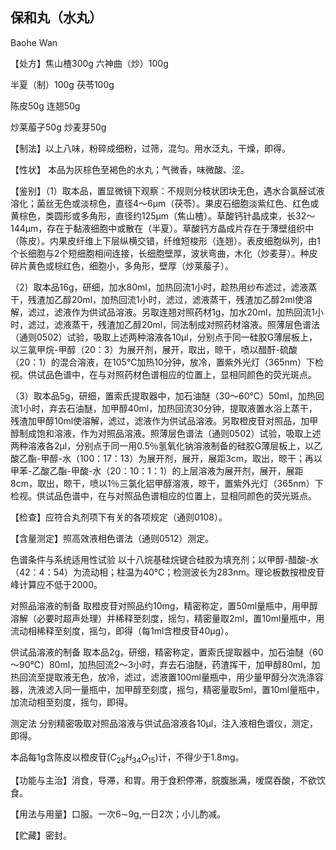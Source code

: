 ## 保和丸（水丸）

Baohe Wan

【处方】焦山楂300g 六神曲（炒）100g

半夏（制）100g 茯苓100g

陈皮50g 连翘50g

炒莱菔子50g 炒麦芽50g

【制法】以上八味，粉碎成细粉，过筛，混匀。用水泛丸，干燥，即得。

【性状】 本品为灰棕色至褐色的水丸；气微香，味微酸、涩。

【鉴别】（1）取本品，置显微镜下观察：不规则分枝状团块无色，遇水合氯醛试液溶化；菌丝无色或淡棕色，直径4～6μm（茯苓）。果皮石细胞淡紫红色、红色或黄棕色，类圆形或多角形，直径约125μm（焦山楂）。草酸钙针晶成束，长32～144μm，存在于黏液细胞中或散在（半夏）。草酸钙方晶成片存在于薄壁组织中（陈皮）。内果皮纤维上下层纵横交错，纤维短梭形（连翘）。表皮细胞纵列，由1个长细胞与2个短细胞相间连接，长细胞壁厚，波状弯曲，木化（炒麦芽）。种皮碎片黄色或棕红色，细胞小，多角形，壁厚（炒莱菔子）。

（2）取本品16g，研细，加水80ml，加热回流1小时，趁热用纱布滤过，滤液蒸干，残渣加乙醇20ml，加热回流1小时，滤过，滤液蒸干，残渣加乙醇2ml使溶解，滤过，滤液作为供试品溶液。另取连翘对照药材1g，加水20ml，加热回流1小时，滤过，滤液蒸干，残渣加乙醇20ml，同法制成对照药材溶液。照薄层色谱法（通则0502）试验，吸取上述两种溶液各10μl，分别点于同一硅胶G薄层板上，以三氯甲烷-甲醇（20：3）为展开剂，展开，取出，晾干，喷以醋酐-硫酸（20：1）的混合溶液，在105℃加热10分钟，放冷，置紫外光灯（365nm）下检视。供试品色谱中，在与对照药材色谱相应的位置上，显相同颜色的荧光斑点。

（3）取本品5g，研细，置索氏提取器中，加石油醚（30～60℃）50ml，加热回流1小时，弃去石油醚，加甲醇40ml，加热回流30分钟，提取液置水浴上蒸干，残渣加甲醇10ml使溶解，滤过，滤液作为供试品溶液。另取橙皮苷对照品，加甲醇制成饱和溶液，作为对照品溶液。照薄层色谱法（通则0502）试验，吸取上述两种溶液各2μl，分别点于同一用0.5％氢氧化钠溶液制备的硅胶G薄层板上，以乙酸乙酯-甲醇-水（100：17：13）为展开剂，展开，展距3cm，取出，晾干；再以甲苯-乙酸乙酯-甲酸-水（20：10：1：1）的上层溶液为展开剂，展开，展距8cm，取出，晾干，喷以1％三氯化铝甲醇溶液，晾干，置紫外光灯（365nm）下检视。供试品色谱中，在与对照品色谱相应的位置上，显相同颜色的荧光斑点。

【检查】应符合丸剂项下有关的各项规定（通则0108）。

【含量测定】照高效液相色谱法（通则0512）测定。

色谱条件与系统适用性试验 以十八烷基硅烷键合硅胶为填充剂；以甲醇-醋酸-水（42：4：54）为流动相；柱温为40℃；检测波长为283nm。理论板数按橙皮苷峰计算应不低于2000。

对照品溶液的制备 取橙皮苷对照品约10mg，精密称定，置50ml量瓶中，用甲醇溶解（必要时超声处理）并稀释至刻度，摇匀，精密量取2ml，置10ml量瓶中，用流动相稀释至刻度，摇匀，即得（每1ml含橙皮苷40μg）。

供试品溶液的制备 取本品2g，研细，精密称定，置索氏提取器中，加石油醚（60～90℃）80ml，加热回流2～3小时，弃去石油醚，药渣挥干，加甲醇80ml，加热回流至提取液无色，放冷，滤过，滤液置100ml量瓶中，用少量甲醇分次洗涤容器，洗液滤入同一量瓶中，加甲醇至刻度，摇匀，精密量取5ml，置10ml量瓶中，加流动相至刻度，摇匀，即得。

测定法 分别精密吸取对照品溶液与供试品溶液各10μl，注入液相色谱仪，测定，即得。

本品每1g含陈皮以橙皮苷$( C _ { 2 8 } H _ { 3 4 } O _ { 1 5 } )$计，不得少于1.8mg。

【功能与主治】消食，导滞，和胃。用于食积停滞，脘腹胀满，嗳腐吞酸，不欲饮食。

【用法与用量】口服。一次6∼9g,一日2次；小儿酌减。

【贮藏】密封。